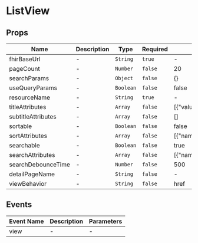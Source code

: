 # ListView

## Props

<!-- @vuese:ListView:props:start -->
|Name|Description|Type|Required|Default|
|---|---|---|---|---|
|fhirBaseUrl|-|`String`|`true`|-|
|pageCount|-|`Number`|`false`|20|
|searchParams|-|`Object`|`false`|{}|
|useQueryParams|-|`Boolean`|`false`|false|
|resourceName|-|`String`|`true`|-|
|titleAttributes|-|`Array`|`false`|[{"value":"id","type":""}]|
|subtitleAttributes|-|`Array`|`false`|[]|
|sortable|-|`Boolean`|`false`|false|
|sortAttributes|-|`Array`|`false`|[{"name":"ID","value":"_id"}]|
|searchable|-|`Boolean`|`false`|true|
|searchAttributes|-|`Array`|`false`|[{"name":"ID","value":"_id"}]|
|searchDebounceTime|-|`Number`|`false`|500|
|detailPageName|-|`String`|`false`|-|
|viewBehavior|-|`String`|`false`|href|

<!-- @vuese:ListView:props:end -->


## Events

<!-- @vuese:ListView:events:start -->
|Event Name|Description|Parameters|
|---|---|---|
|view|-|-|

<!-- @vuese:ListView:events:end -->


